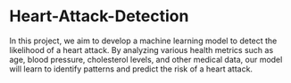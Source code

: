 # Heart-Attack-Detection
In this project, we aim to develop a machine learning model to detect the likelihood of a heart attack. By analyzing various health metrics such as age, blood pressure, cholesterol levels, and other medical data, our model will learn to identify patterns and predict the risk of a heart attack. 
